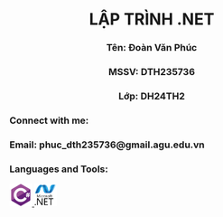 <h1 align="center">LẬP TRÌNH .NET</h1>
<h3 align="center">Tên: Đoàn Văn Phúc</h3>
<h3 align="center">MSSV: DTH235736</h3>
<h3 align="center">Lớp: DH24TH2</h3>

<h3 align="left">Connect with me:</h3>
<h3 align="left">Email: phuc_dth235736@gmail.agu.edu.vn</h3>
<p align="left">
</p>

<h3 align="left">Languages and Tools:</h3>
<p align="left"> <a href="https://www.w3schools.com/cs/" target="_blank" rel="noreferrer"> <img src="https://raw.githubusercontent.com/devicons/devicon/master/icons/csharp/csharp-original.svg" alt="csharp" width="40" height="40"/> </a> <a href="https://dotnet.microsoft.com/" target="_blank" rel="noreferrer"> <img src="https://raw.githubusercontent.com/devicons/devicon/master/icons/dot-net/dot-net-original-wordmark.svg" alt="dotnet" width="40" height="40"/> </a> </p>
